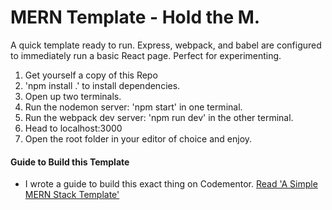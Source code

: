 # MERN Template - Hold the M.

A quick template ready to run. Express, webpack, and babel are configured to immediately run a basic React page. Perfect for experimenting.

1. Get yourself a copy of this Repo
2. 'npm install .' to install dependencies.
3. Open up two terminals.
4. Run the nodemon server: 'npm start' in one terminal.
5. Run the webpack dev server: 'npm run dev' in the other terminal.
6. Head to localhost:3000
7. Open the root folder in your editor of choice and enjoy.

#### Guide to Build this Template
- I wrote a guide to build this exact thing on Codementor. [Read 'A Simple MERN Stack Template'](https://www.codementor.io/alejandrasaldaa/a-simple-mern-stack-template-pt-1-m7khwpwwp)
